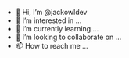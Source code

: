 - 👋 Hi, I’m @jackowldev
- 👀 I’m interested in ...
- 🌱 I’m currently learning ...
- 💞️ I’m looking to collaborate on ...
- 📫 How to reach me ...

<!---
jackowldev/jackowldev is a ✨ special ✨ repository because its `README.md` (this file) appears on your GitHub profile.
You can click the Preview link to take a look at your changes.
--->
